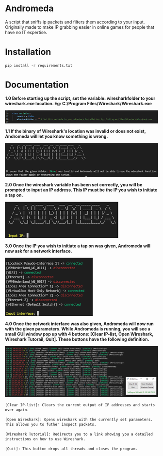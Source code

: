 # Andromeda
A script that sniffs ip packets and filters them according to your input. Originally made to make IP grabbing easier in online games for people that have no IT expertise.

Installation
============
    pip install -r requirements.txt
    
Documentation
============
**1.0 Before starting up the script, set the variable: wiresharkfolder to your wireshark.exe location. Eg: C:/Program Files/Wireshark/Wireshark.exe**

![Before running](https://github.com/ethicalpunk/andromeda/blob/main/docs/before_start.png "Before running")

**1.1 If the binary of Wireshark's location was invalid or does not exist, Andromeda will let you know something is wrong.**

![Before running error](https://github.com/ethicalpunk/andromeda/blob/main/docs/before_start_error.png "Before running error")


**2.0 Once the wireshark variable has been set correctly, you will be prompted to input an IP address. This IP must be the IP you wish to initiate a tap on.**

![First run](https://github.com/ethicalpunk/andromeda/blob/main/docs/first_start.png "First run")

**3.0 Once the IP you wish to initiate a tap on was given, Andromeda will now ask for a network interface.**

![First run interface](https://github.com/ethicalpunk/andromeda/blob/main/docs/first_run_interface.png "First run interface")

**4.0 Once the network interface was also given, Andromeda will now run with the given parameters. While Andromeda is running, you will see a small GUI window pop up with 4 buttons: __[Clear IP-list, Open Wireshark, Wireshark Tutorail, Quit]__. These buttons have the following definition.**

![First run main](https://github.com/ethicalpunk/andromeda/blob/main/docs/first_run_main.png "First run main")
    
    [Clear IP-list]: Clears the current output of IP addresses and starts over again.
    
    [Open Wireshark]: Opens wireshark with the currently set parameters. This allows you to futher inspect packets.
    
    [Wireshark Tutorial]: Redirects you to a link showing you a detailed instructions on how to use Wireshark.
    
    [Quit]: This button drops all threads and closes the program.
